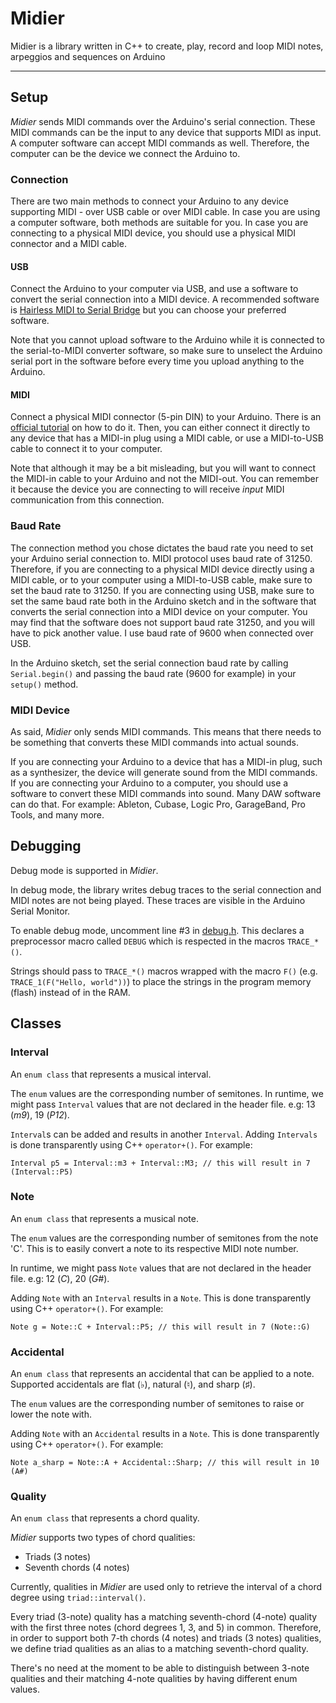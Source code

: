 # Midier

Midier is a library written in C++ to create, play, record and loop MIDI notes, arpeggios and sequences on Arduino

---

## Setup

*Midier* sends MIDI commands over the Arduino's serial connection. These MIDI commands can be the input to any device that supports MIDI as input.
A computer software can accept MIDI commands as well. Therefore, the computer can be the device we connect the Arduino to.

### Connection

There are two main methods to connect your Arduino to any device supporting MIDI - over USB cable or over MIDI cable.
In case you are using a computer software, both methods are suitable for you.
In case you are connecting to a physical MIDI device, you should use a physical MIDI connector and a MIDI cable.

#### USB
Connect the Arduino to your computer via USB, and use a software to convert the serial connection into a MIDI device.
A recommended software is [Hairless MIDI to Serial Bridge](http://projectgus.github.io/hairless-midiserial/) but you can choose your preferred software.

Note that you cannot upload software to the Arduino while it is connected to the serial-to-MIDI converter software, so make sure to unselect the Arduino serial port in the software before every time you upload anything to the Arduino.

#### MIDI
Connect a physical MIDI connector (5-pin DIN) to your Arduino.
There is an [official tutorial](https://www.arduino.cc/en/tutorial/midi) on how to do it.
Then, you can either connect it directly to any device that has a MIDI-in plug using a MIDI cable, or use a MIDI-to-USB cable to connect it to your computer.

Note that although it may be a bit misleading, but you will want to connect the MIDI-in cable to your Arduino and not the MIDI-out.
You can remember it because the device you are connecting to will receive *input* MIDI communication from this connection.

### Baud Rate

The connection method you chose dictates the baud rate you need to set your Arduino serial connection to.
MIDI protocol uses baud rate of 31250. Therefore, if you are connecting to a physical MIDI device directly using a MIDI cable, or to your computer using a MIDI-to-USB cable, make sure to set the baud rate to 31250.
If you are connecting using USB, make sure to set the same baud rate both in the Arduino sketch and in the software that converts the serial connection into a MIDI device on your computer.
You may find that the software does not support baud rate 31250, and you will have to pick another value. I use baud rate of 9600 when connected over USB.

In the Arduino sketch, set the serial connection baud rate by calling `Serial.begin()` and passing the baud rate (9600 for example) in your `setup()` method.

### MIDI Device

As said, *Midier* only sends MIDI commands. This means that there needs to be something that converts these MIDI commands into actual sounds.

If you are connecting your Arduino to a device that has a MIDI-in plug, such as a synthesizer, the device will generate sound from the MIDI commands.
If you are connecting your Arduino to a computer, you should use a software to convert these MIDI commands into sound.
Many DAW software can do that. For example: Ableton, Cubase, Logic Pro, GarageBand, Pro Tools, and many more.

## Debugging

Debug mode is supported in *Midier*.

In debug mode, the library writes debug traces to the serial connection and MIDI notes are not being played. These traces are visible in the Arduino Serial Monitor.

To enable debug mode, uncomment line #3 in [debug.h](src/debug/debug.h). This declares a preprocessor macro called `DEBUG` which is respected in the macros `TRACE_*()`.

Strings should pass to `TRACE_*()` macros wrapped with the macro `F()` (e.g. `TRACE_1(F("Hello, world"))`) to place the strings in the program memory (flash) instead of in the RAM.

## Classes

### Interval

An `enum class` that represents a musical interval.

The `enum` values are the corresponding number of semitones.
In runtime, we might pass `Interval` values that are not declared in the header file. e.g: 13 (*m9*), 19 (*P12*).

`Interval`s can be added and results in another `Interval`.
Adding `Intervals` is done transparently using C++ `operator+()`. For example:
```
Interval p5 = Interval::m3 + Interval::M3; // this will result in 7 (Interval::P5)
```

### Note

An `enum class` that represents a musical note.

The `enum` values are the corresponding number of semitones from the note 'C'.
This is to easily convert a note to its respective MIDI note number.

In runtime, we might pass `Note` values that are not declared in the header file. e.g: 12 (*C*), 20 (*G#*).

Adding `Note` with an `Interval` results in a `Note`.
This is done transparently using C++ `operator+()`. For example:
```
Note g = Note::C + Interval::P5; // this will result in 7 (Note::G)
```

### Accidental

An `enum class` that represents an accidental that can be applied to a note.
Supported accidentals are flat (♭), natural (♮), and sharp (♯).

The `enum` values are the corresponding number of semitones to raise or lower the note with.

Adding `Note` with an `Accidental` results in a `Note`.
This is done transparently using C++ `operator+()`. For example:
```
Note a_sharp = Note::A + Accidental::Sharp; // this will result in 10 (A#)
```

### Quality

An `enum class` that represents a chord quality.

*Midier* supports two types of chord qualities:
- Triads (3 notes)
- Seventh chords (4 notes)

Currently, qualities in *Midier* are used only to retrieve the interval of a chord degree using `triad::interval()`.

Every triad (3-note) quality has a matching seventh-chord (4-note) quality with the first three notes (chord degrees 1, 3, and 5) in common.
Therefore, in order to support both 7-th chords (4 notes) and triads (3 notes) qualities, we define triad qualities as an alias to a matching seventh-chord quality.

There's no need at the moment to be able to distinguish between 3-note qualities and their matching 4-note qualities by having different enum values.
